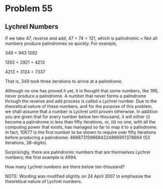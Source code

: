 # Problem 55
## Lychrel Numbers

If we take $47$, reverse and add, $47 + 74 = 121$, which is palindromic.<
Not all numbers produce palindromes so quickly. For example,

349 + 943  1292

1292 + 2921 = 4213

4213 + 3124 = 7337

That is, $349$ took three iterations to arrive at a palindrome.

Although no one has proved it yet, it is thought that some numbers, like $196$, never produce a palindrome. A number that never forms a palindrome through the reverse and add process is called a Lychrel number. Due to the theoretical nature of these numbers, and for the purpose of this problem, we shall assume that a number is Lychrel until proven otherwise. In addition you are given that for every number below ten-thousand, it will either (i) become a palindrome in less than fifty iterations, or, (ii) no one, with all the computing power that exists, has managed so far to map it to a palindrome. In fact, $10677$ is the first number to be shown to require over fifty iterations before producing a palindrome: $4668731596684224866951378664$ ($53$ iterations, $28$-digits).

Surprisingly, there are palindromic numbers that are themselves Lychrel numbers; the first example is $4994$.

How many Lychrel numbers are there below ten-thousand?

NOTE: Wording was modified slightly on 24 April 2007 to emphasise the theoretical nature of Lychrel numbers.